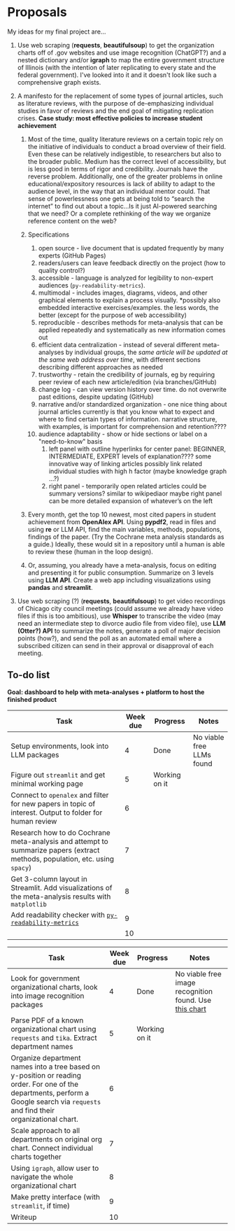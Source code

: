 # Proposals
My ideas for my final project are...

1.  Use web scraping (**requests**, **beautifulsoup**) to get the organization charts off of .gov websites and use image recognition (ChatGPT?) and a nested dictionary and/or **igraph** to map the entire government structure of Illinois (with the intention of later replicating to every state and the federal government). I've looked into it and it doesn't look like such a comprehensive graph exists.
2. A manifesto for the replacement of some types of journal articles, such as literature reviews, with the purpose of de-emphasizing individual studies in favor of reviews and the end goal of mitigating replication crises. **Case study: most effective policies to increase student achievement**
   1. Most of the time, quality literature reviews on a certain topic rely on the initiative of individuals to conduct a broad overview of their field. Even these can be relatively indigestible, to researchers but also to the broader public. Medium has the correct level of accessibility, but is less good in terms of rigor and credibility. Journals have the reverse problem. Additionally, one of the greater problems in online educational/expository resources is lack of ability to adapt to the audience level, in the way that an individual mentor could. That sense of powerlessness one gets at being told to “search the internet” to find out about a topic…Is it just AI-powered searching that we need? Or a complete rethinking of the way we organize reference content on the web?
   2. Specifications
      1. open source - live document that is updated frequently by many experts (GitHub Pages)
      2. readers/users can leave feedback directly on the project (how to quality control?)
      3. accessible - language is analyzed for legibility to non-expert audiences (`py-readability-metrics`). 
      4. multimodal - includes images, diagrams, videos, and other graphical elements to explain a process visually. *possibly also embedded interactive exercises/examples. the less words, the better (except for the purpose of web accessibility)
      5. reproducible - describes methods for meta-analysis that can be applied repeatedly and systematically as new information comes out
      6. efficient data centralization - instead of several different meta-analyses by individual groups, the *same article will be updated at the same web address over time*, with different sections describing different approaches as needed
      7. trustworthy - retain the credibility of journals, eg by requiring peer review of each new article/edition (via branches/GitHub)
      8. change log - can view version history over time. do not overwrite past editions, despite updating (GitHub)
      9. narrative and/or standardized organization - one nice thing about journal articles currently is that you know what to expect and where to find certain types of information. narrative structure, with examples, is important for comprehension and retention???? 
      10. audience adaptability - show or hide sections or label on a "need-to-know" basis
          1. left panel with outline hyperlinks for center panel: BEGINNER, INTERMEDIATE, EXPERT levels of explanation???? some innovative way of linking articles possibly link related individual studies with high h factor (maybe knowledge graph ...?) 
          2. right panel - temporarily open related articles could be summary versions? similar to wikipediaor maybe right panel can be more detailed expansion of whatever’s on the left

   3.  Every month, get the top 10 newest, most cited papers in student achievement from **OpenAlex API**. Using **pypdf2**, read in files and using **re** or LLM API, find the main variables, methods, populations, findings of the paper. (Try the Cochrane meta analysis standards as a guide.) Ideally, these would sit in a repository until a human is able to review these (human in the loop design). 
   4. Or, assuming, you already have a meta-analysis, focus on editing and presenting it for public consumption. Summarize on 3 levels using **LLM API**. Create a web app including visualizations using **pandas** and **streamlit**.


3. Use web scraping (?) (**requests**, **beautifulsoup**) to get video recordings of Chicago city council meetings (could assume we already have video files if this is too ambitious), use **Whisper** to transcribe the video (may need an intermediate step to divorce audio file from video file), use **LLM (Otter?) API** to summarize the notes, generate a poll of major decision points (how?), and send the poll as an automated email where a subscribed citizen can send in their approval or disapproval of each meeting.

## To-do list

**Goal: dashboard to help with meta-analyses + platform to host the finished product**

| Task                                                         | Week due | Progress      | Notes                     |
| ------------------------------------------------------------ | -------- | ------------- | ------------------------- |
| Setup environments, look into LLM packages                   | 4        | Done          | No viable free LLMs found |
| Figure out `streamlit` and get minimal working page          | 5        | Working on it |                           |
| Connect to `openalex` and filter for new papers in topic of interest. Output to folder for human review | 6        |               |                           |
| Research how to do Cochrane meta-analysis and attempt to summarize papers (extract methods, population, etc. using `spacy`) | 7        |               |                           |
| Get 3-column layout in Streamlit. Add visualizations of the meta-analysis results with `matplotlib` | 8        |               |                           |
| Add readability checker with [`py-readability-metrics`](https://levelup.gitconnected.com/determine-the-reading-level-of-a-text-with-python-d2f9dccee6bf) | 9        |               |                           |
|                                                              | 10       |               |                           |

| Task                                                         | Week due | Progress      | Notes                                                        |
| ------------------------------------------------------------ | -------- | ------------- | ------------------------------------------------------------ |
| Look for government organizational charts, look into image recognition packages | 4        | Done          | No viable free image recognition found. Use [this chart](chrome-extension://efaidnbmnnnibpcajpcglclefindmkaj/https://www.usgovernmentmanual.gov/ReadLibraryItem.ashx?SFN=Myz95sTyO4rJRM/nhIRwSw==&SF=VHhnJrOeEAnGaa/rtk/JOg==) |
| Parse PDF of a known organizational chart using `requests` and `tika`. Extract department names | 5        | Working on it |                                                              |
| Organize department names into a tree based on y-position or reading order. For one of the departments, perform a Google search via `requests` and find their organizational chart. | 6        |               |                                                              |
| Scale approach to all departments on original org chart. Connect individual charts together | 7        |               |                                                              |
| Using `igraph`, allow user to navigate the whole organizational chart | 8        |               |                                                              |
| Make pretty interface (with `streamlit`, if time)            | 9        |               |                                                              |
| Writeup                                                      | 10       |               |                                                              |
